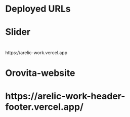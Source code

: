 # Deployed URLs

<h1>Slider</h1>
<h1></h1>https://arelic-work.vercel.app </h1>
<h1>Orovita-website</h1>
<h1>https://arelic-work-header-footer.vercel.app/</h1>
